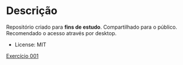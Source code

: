 # Descrição
 Repositório criado para **fins de estudo**. Compartilhado para o público.
 Recomendado o acesso através por desktop.
 - License: MIT

 <a href="https://dynmopi.github.io/exercises/frontend/ex1/ex1.js">Exercício 001</a>
